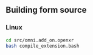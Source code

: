## Building form source

### Linux

```bash
cd src/omni.add_on.openxr
bash compile_extension.bash
```
